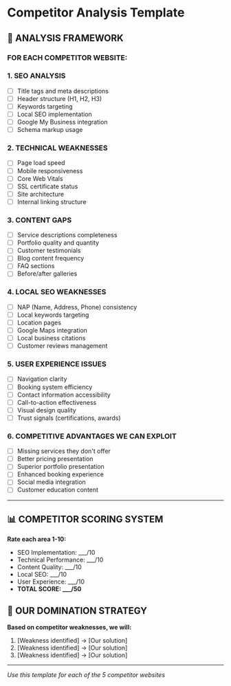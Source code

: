 # Competitor Analysis Template

## 🎯 ANALYSIS FRAMEWORK

### FOR EACH COMPETITOR WEBSITE:

### 1. **SEO ANALYSIS**
- [ ] Title tags and meta descriptions
- [ ] Header structure (H1, H2, H3)
- [ ] Keywords targeting
- [ ] Local SEO implementation
- [ ] Google My Business integration
- [ ] Schema markup usage

### 2. **TECHNICAL WEAKNESSES**
- [ ] Page load speed
- [ ] Mobile responsiveness
- [ ] Core Web Vitals
- [ ] SSL certificate status
- [ ] Site architecture
- [ ] Internal linking structure

### 3. **CONTENT GAPS**
- [ ] Service descriptions completeness
- [ ] Portfolio quality and quantity
- [ ] Customer testimonials
- [ ] Blog content frequency
- [ ] FAQ sections
- [ ] Before/after galleries

### 4. **LOCAL SEO WEAKNESSES**
- [ ] NAP (Name, Address, Phone) consistency
- [ ] Local keywords targeting
- [ ] Location pages
- [ ] Google Maps integration
- [ ] Local business citations
- [ ] Customer reviews management

### 5. **USER EXPERIENCE ISSUES**
- [ ] Navigation clarity
- [ ] Booking system efficiency
- [ ] Contact information accessibility
- [ ] Call-to-action effectiveness
- [ ] Visual design quality
- [ ] Trust signals (certifications, awards)

### 6. **COMPETITIVE ADVANTAGES WE CAN EXPLOIT**
- [ ] Missing services they don't offer
- [ ] Better pricing presentation
- [ ] Superior portfolio presentation
- [ ] Enhanced booking experience
- [ ] Social media integration
- [ ] Customer education content

---

## 📊 COMPETITOR SCORING SYSTEM
**Rate each area 1-10:**
- SEO Implementation: ___/10
- Technical Performance: ___/10  
- Content Quality: ___/10
- Local SEO: ___/10
- User Experience: ___/10
- **TOTAL SCORE: ___/50**

## 🎯 OUR DOMINATION STRATEGY
**Based on competitor weaknesses, we will:**
1. [Weakness identified] → [Our solution]
2. [Weakness identified] → [Our solution]
3. [Weakness identified] → [Our solution]

---
*Use this template for each of the 5 competitor websites*